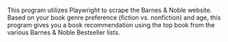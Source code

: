 This program utilizes Playwright to scrape the Barnes & Noble website. Based on your book genre preference (fiction vs. nonfiction) and age, this program gives you a book recommendation using the top book from the various Barnes & Noble Bestseller lists.
